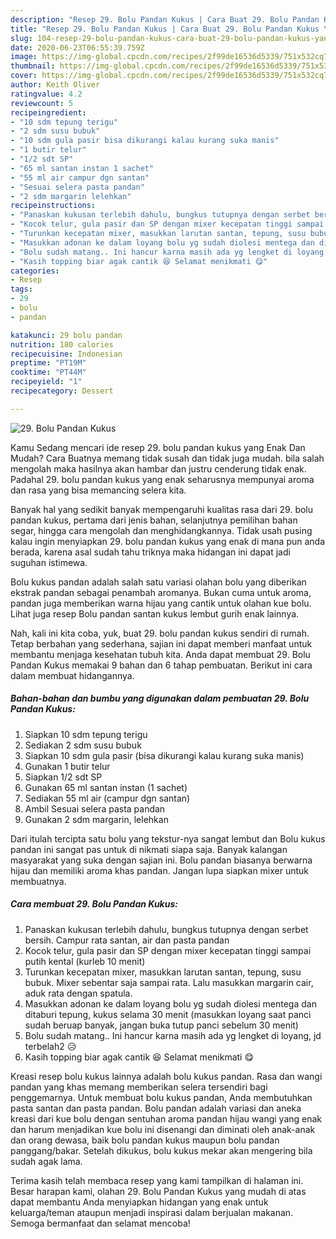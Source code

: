 ```yaml
---
description: "Resep 29. Bolu Pandan Kukus | Cara Buat 29. Bolu Pandan Kukus Yang Lezat Sekali"
title: "Resep 29. Bolu Pandan Kukus | Cara Buat 29. Bolu Pandan Kukus Yang Lezat Sekali"
slug: 104-resep-29-bolu-pandan-kukus-cara-buat-29-bolu-pandan-kukus-yang-lezat-sekali
date: 2020-06-23T06:55:39.759Z
image: https://img-global.cpcdn.com/recipes/2f99de16536d5339/751x532cq70/29-bolu-pandan-kukus-foto-resep-utama.jpg
thumbnail: https://img-global.cpcdn.com/recipes/2f99de16536d5339/751x532cq70/29-bolu-pandan-kukus-foto-resep-utama.jpg
cover: https://img-global.cpcdn.com/recipes/2f99de16536d5339/751x532cq70/29-bolu-pandan-kukus-foto-resep-utama.jpg
author: Keith Oliver
ratingvalue: 4.2
reviewcount: 5
recipeingredient:
- "10 sdm tepung terigu"
- "2 sdm susu bubuk"
- "10 sdm gula pasir bisa dikurangi kalau kurang suka manis"
- "1 butir telur"
- "1/2 sdt SP"
- "65 ml santan instan 1 sachet"
- "55 ml air campur dgn santan"
- "Sesuai selera pasta pandan"
- "2 sdm margarin lelehkan"
recipeinstructions:
- "Panaskan kukusan terlebih dahulu, bungkus tutupnya dengan serbet bersih. Campur rata santan, air dan pasta pandan"
- "Kocok telur, gula pasir dan SP dengan mixer kecepatan tinggi sampai putih kental (kurleb 10 menit)"
- "Turunkan kecepatan mixer, masukkan larutan santan, tepung, susu bubuk. Mixer sebentar saja sampai rata. Lalu masukkan margarin cair, aduk rata dengan spatula."
- "Masukkan adonan ke dalam loyang bolu yg sudah diolesi mentega dan ditaburi tepung, kukus selama 30 menit (masukkan loyang saat panci sudah beruap banyak, jangan buka tutup panci sebelum 30 menit)"
- "Bolu sudah matang.. Ini hancur karna masih ada yg lengket di loyang, jd terbelah2 😥"
- "Kasih topping biar agak cantik 😆 Selamat menikmati 😋"
categories:
- Resep
tags:
- 29
- bolu
- pandan

katakunci: 29 bolu pandan 
nutrition: 180 calories
recipecuisine: Indonesian
preptime: "PT19M"
cooktime: "PT44M"
recipeyield: "1"
recipecategory: Dessert

---
```



![29. Bolu Pandan Kukus](https://img-global.cpcdn.com/recipes/2f99de16536d5339/751x532cq70/29-bolu-pandan-kukus-foto-resep-utama.jpg)

Kamu Sedang mencari ide resep 29. bolu pandan kukus yang Enak Dan Mudah? Cara Buatnya memang tidak susah dan tidak juga mudah. bila salah mengolah maka hasilnya akan hambar dan justru cenderung tidak enak. Padahal 29. bolu pandan kukus yang enak seharusnya mempunyai aroma dan rasa yang bisa memancing selera kita.

Banyak hal yang sedikit banyak mempengaruhi kualitas rasa dari 29. bolu pandan kukus, pertama dari jenis bahan, selanjutnya pemilihan bahan segar, hingga cara mengolah dan menghidangkannya. Tidak usah pusing kalau ingin menyiapkan 29. bolu pandan kukus yang enak di mana pun anda berada, karena asal sudah tahu triknya maka hidangan ini dapat jadi suguhan istimewa.

Bolu kukus pandan adalah salah satu variasi olahan bolu yang diberikan ekstrak pandan sebagai penambah aromanya. Bukan cuma untuk aroma, pandan juga memberikan warna hijau yang cantik untuk olahan kue bolu. Lihat juga resep Bolu pandan santan kukus lembut gurih enak lainnya.


Nah, kali ini kita coba, yuk, buat 29. bolu pandan kukus sendiri di rumah. Tetap berbahan yang sederhana, sajian ini dapat memberi manfaat untuk membantu menjaga kesehatan tubuh kita. Anda dapat membuat 29. Bolu Pandan Kukus memakai 9 bahan dan 6 tahap pembuatan. Berikut ini cara dalam membuat hidangannya.

<!--inarticleads1-->

##### Bahan-bahan dan bumbu yang digunakan dalam pembuatan 29. Bolu Pandan Kukus:

1. Siapkan 10 sdm tepung terigu
1. Sediakan 2 sdm susu bubuk
1. Siapkan 10 sdm gula pasir (bisa dikurangi kalau kurang suka manis)
1. Gunakan 1 butir telur
1. Siapkan 1/2 sdt SP
1. Gunakan 65 ml santan instan (1 sachet)
1. Sediakan 55 ml air (campur dgn santan)
1. Ambil Sesuai selera pasta pandan
1. Gunakan 2 sdm margarin, lelehkan


Dari itulah tercipta satu bolu yang tekstur-nya sangat lembut dan Bolu kukus pandan ini sangat pas untuk di nikmati siapa saja. Banyak kalangan masyarakat yang suka dengan sajian ini. Bolu pandan biasanya berwarna hijau dan memiliki aroma khas pandan. Jangan lupa siapkan mixer untuk membuatnya. 

<!--inarticleads2-->

##### Cara membuat 29. Bolu Pandan Kukus:

1. Panaskan kukusan terlebih dahulu, bungkus tutupnya dengan serbet bersih. Campur rata santan, air dan pasta pandan
1. Kocok telur, gula pasir dan SP dengan mixer kecepatan tinggi sampai putih kental (kurleb 10 menit)
1. Turunkan kecepatan mixer, masukkan larutan santan, tepung, susu bubuk. Mixer sebentar saja sampai rata. Lalu masukkan margarin cair, aduk rata dengan spatula.
1. Masukkan adonan ke dalam loyang bolu yg sudah diolesi mentega dan ditaburi tepung, kukus selama 30 menit (masukkan loyang saat panci sudah beruap banyak, jangan buka tutup panci sebelum 30 menit)
1. Bolu sudah matang.. Ini hancur karna masih ada yg lengket di loyang, jd terbelah2 😥
1. Kasih topping biar agak cantik 😆 Selamat menikmati 😋


Kreasi resep bolu kukus lainnya adalah bolu kukus pandan. Rasa dan wangi pandan yang khas memang memberikan selera tersendiri bagi penggemarnya. Untuk membuat bolu kukus pandan, Anda membutuhkan pasta santan dan pasta pandan. Bolu pandan adalah variasi dan aneka kreasi dari kue bolu dengan sentuhan aroma pandan hijau wangi yang enak dan harum menjadikan kue bolu ini disenangi dan diminati oleh anak-anak dan orang dewasa, baik bolu pandan kukus maupun bolu pandan panggang/bakar. Setelah dikukus, bolu kukus mekar akan mengering bila sudah agak lama. 

Terima kasih telah membaca resep yang kami tampilkan di halaman ini. Besar harapan kami, olahan 29. Bolu Pandan Kukus yang mudah di atas dapat membantu Anda menyiapkan hidangan yang enak untuk keluarga/teman ataupun menjadi inspirasi dalam berjualan makanan. Semoga bermanfaat dan selamat mencoba!
